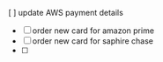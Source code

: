 [ ] update AWS payment details
- [ ] order new card for amazon prime
- [ ] order new card for saphire chase
- [ ] 